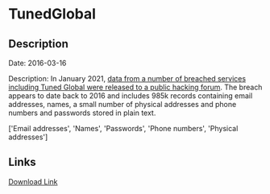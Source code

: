 # TunedGlobal

## Description

Date: 2016-03-16

Description:
In January 2021, <a href="https://siliconangle.com/2021/01/20/shinyhunters-publishes-1-9m-stolen-user-credentials-photo-editing-site-pixlr/" target="_blank" rel="noopener">data from a number of breached services including Tuned Global were released to a public hacking forum</a>. The breach appears to date back to 2016 and includes 985k records containing email addresses, names, a small number of physical addresses and phone numbers and passwords stored in plain text.


['Email addresses', 'Names', 'Passwords', 'Phone numbers', 'Physical addresses']

## Links

[Download Link](https://link-to.net/1229997/406.2817423245982/dynamic/?r=dHVuZWRnbG9iYWwuY29t)